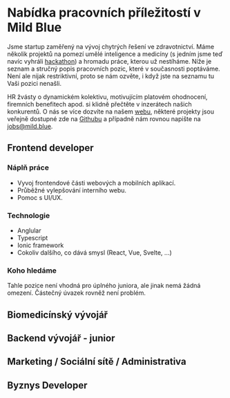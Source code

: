 # Nabídka pracovních příležitostí v Mild Blue
Jsme startup zaměřený na vývoj chytrých řešení ve zdravotnictví. Máme několik projektů na pomezí umělé inteligence 
a medicíny (s jedním jsme teď navíc vyhráli [hackathon](https://www.seznamzpravy.cz/clanek/uz-zadni-heparinovi-vrazi-vyvojari-dali-kalkulacku-leku-do-mobilu-130797))
a hromadu práce, kterou už nestíháme. Níže je seznam a stručný popis pracovních pozic, které v současnosti
poptáváme. Není ale nijak restriktivní, proto se nám ozvěte, i když jste na seznamu tu Vaši pozici nenašli.

HR žvásty o dynamickém kolektivu, motivujícím platovém ohodnocení, firemních benefitech apod. si klidně přečtěte 
v inzerátech našich konkurentů. O nás se více dozvíte na našem [webu](https://mild.blue/), některé projekty jsou veřejně dostupné 
zde na [Githubu](https://github.com/mild-blue) a případně nám rovnou napište na [jobs@mild.blue](mailto:jobs@mild.blue). 

## Frontend developer
### Náplň práce
* Vyvoj frontendové části webových a mobilních aplikací.
* Průběžné vylepšování interního webu.
* Pomoc s UI/UX.

### Technologie
* Anglular
* Typescript
* Ionic framework
* Cokoliv dalšího, co dává smysl (React, Vue, Svelte, …)

### Koho hledáme
Tahle pozice není vhodná pro úplného juniora, ale jinak nemá žádná omezení. Částečný úvazek rovněž není problém.
  

## Biomedicínský vývojář

## Backend vývojář - junior

## Marketing / Sociální sítě / Administrativa

## Byznys Developer

